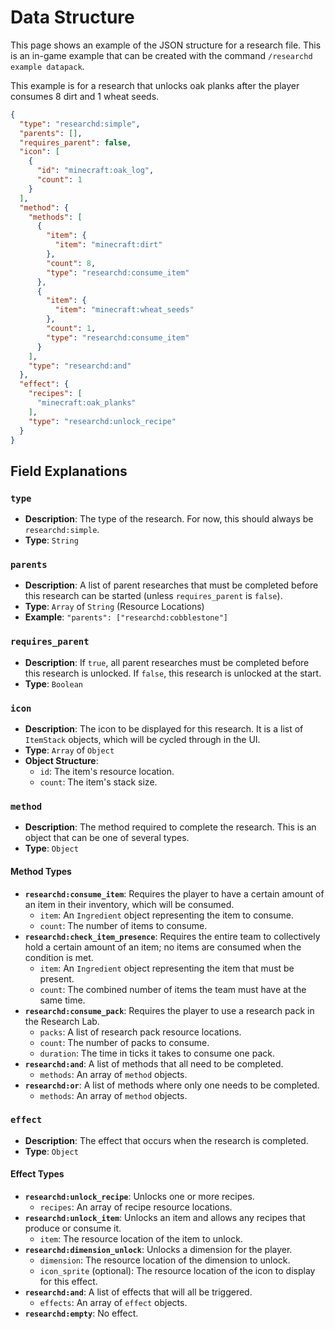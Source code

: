 # Data Structure

This page shows an example of the JSON structure for a research file.
This is an in-game example that can be created with the command `/researchd example datapack`.

This example is for a research that unlocks oak planks after the player consumes 8 dirt and 1 wheat seeds.

```json
{
  "type": "researchd:simple",
  "parents": [],
  "requires_parent": false,
  "icon": [
    {
      "id": "minecraft:oak_log",
      "count": 1
    }
  ],
  "method": {
    "methods": [
      {
        "item": {
          "item": "minecraft:dirt"
        },
        "count": 8,
        "type": "researchd:consume_item"
      },
      {
        "item": {
          "item": "minecraft:wheat_seeds"
        },
        "count": 1,
        "type": "researchd:consume_item"
      }
    ],
    "type": "researchd:and"
  },
  "effect": {
    "recipes": [
      "minecraft:oak_planks"
    ],
    "type": "researchd:unlock_recipe"
  }
}
```

## Field Explanations

### `type`

-   **Description**: The type of the research. For now, this should always be `researchd:simple`.
-   **Type**: `String`

### `parents`

-   **Description**: A list of parent researches that must be completed before this research can be started (unless `requires_parent` is `false`).
-   **Type**: `Array` of `String` (Resource Locations)
-   **Example**: `"parents": ["researchd:cobblestone"]`

### `requires_parent`

-   **Description**: If `true`, all parent researches must be completed before this research is unlocked. If `false`, this research is unlocked at the start.
-   **Type**: `Boolean`

### `icon`

-   **Description**: The icon to be displayed for this research. It is a list of `ItemStack` objects, which will be cycled through in the UI.
-   **Type**: `Array` of `Object`
-   **Object Structure**:
    -   `id`: The item's resource location.
    -   `count`: The item's stack size.

### `method`

-   **Description**: The method required to complete the research. This is an object that can be one of several types.
-   **Type**: `Object`

#### Method Types

-   **`researchd:consume_item`**: Requires the player to have a certain amount of an item in their inventory, which will be consumed.
    -   `item`: An `Ingredient` object representing the item to consume.
    -   `count`: The number of items to consume.
-   **`researchd:check_item_presence`**: Requires the entire team to collectively hold a certain amount of an item; no items are consumed when the condition is met.
    -   `item`: An `Ingredient` object representing the item that must be present.
    -   `count`: The combined number of items the team must have at the same time.
-   **`researchd:consume_pack`**: Requires the player to use a research pack in the Research Lab.
    -   `packs`: A list of research pack resource locations.
    -   `count`: The number of packs to consume.
    -   `duration`: The time in ticks it takes to consume one pack.
-   **`researchd:and`**: A list of methods that all need to be completed.
    -   `methods`: An array of `method` objects.
-   **`researchd:or`**: A list of methods where only one needs to be completed.
    -   `methods`: An array of `method` objects.

### `effect`

-   **Description**: The effect that occurs when the research is completed.
-   **Type**: `Object`

#### Effect Types

-   **`researchd:unlock_recipe`**: Unlocks one or more recipes.
    -   `recipes`: An array of recipe resource locations.
-   **`researchd:unlock_item`**: Unlocks an item and allows any recipes that produce or consume it.
    -   `item`: The resource location of the item to unlock.
-   **`researchd:dimension_unlock`**: Unlocks a dimension for the player.
    -   `dimension`: The resource location of the dimension to unlock.
    -   `icon_sprite` (optional): The resource location of the icon to display for this effect.
-   **`researchd:and`**: A list of effects that will all be triggered.
    -   `effects`: An array of `effect` objects.
-   **`researchd:empty`**: No effect.
